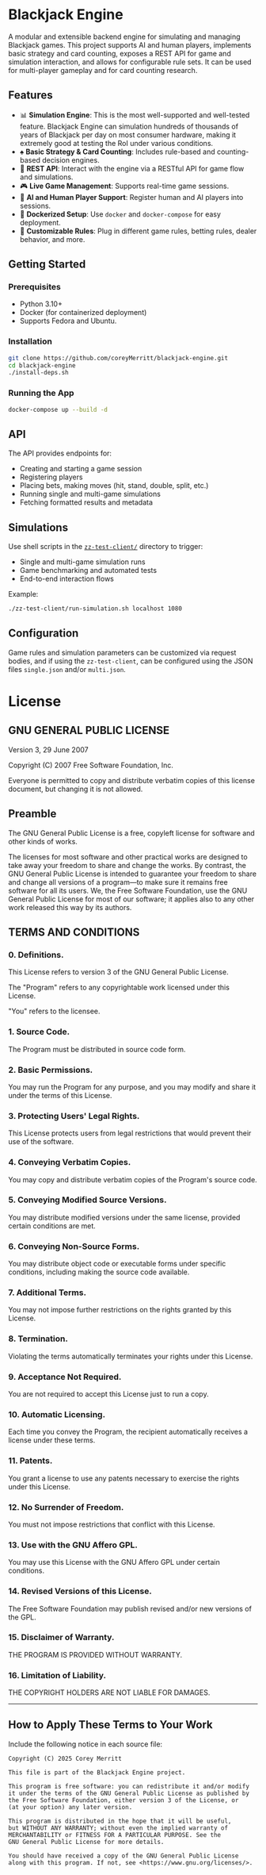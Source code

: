 
# Blackjack Engine

A modular and extensible backend engine for simulating and managing Blackjack games. This project supports AI and human players, implements basic strategy and card counting, exposes a REST API for game and simulation interaction, and allows for configurable rule sets. It can be used for multi-player gameplay and for card counting research.

## Features

- 📊 **Simulation Engine**: This is the most well-supported and well-tested feature. Blackjack Engine can simulation hundreds of thousands of years of Blackjack per day on most consumer hardware, making it extremely good at testing the RoI under various conditions.
- ♠️ **Basic Strategy & Card Counting**: Includes rule-based and counting-based decision engines.
- 🧪 **REST API**: Interact with the engine via a RESTful API for game flow and simulations.
- 🎮 **Live Game Management**: Supports real-time game sessions.
- 🧠 **AI and Human Player Support**: Register human and AI players into sessions.
- 🐳 **Dockerized Setup**: Use `docker` and `docker-compose` for easy deployment.
- 🔧 **Customizable Rules**: Plug in different game rules, betting rules, dealer behavior, and more.

## Getting Started

### Prerequisites

- Python 3.10+
- Docker (for containerized deployment)
- Supports Fedora and Ubuntu.

### Installation

```bash
git clone https://github.com/coreyMerritt/blackjack-engine.git
cd blackjack-engine
./install-deps.sh
```

### Running the App

```bash
docker-compose up --build -d
```

## API

The API provides endpoints for:

- Creating and starting a game session
- Registering players
- Placing bets, making moves (hit, stand, double, split, etc.)
- Running single and multi-game simulations
- Fetching formatted results and metadata

## Simulations

Use shell scripts in the [`zz-test-client/`](./zz-test-client) directory to trigger:

- Single and multi-game simulation runs
- Game benchmarking and automated tests
- End-to-end interaction flows

Example:

```bash
./zz-test-client/run-simulation.sh localhost 1080
```

## Configuration

Game rules and simulation parameters can be customized via request bodies, and if using the `zz-test-client`, can be configured using the JSON files `single.json` and/or `multi.json`.

# License
## GNU GENERAL PUBLIC LICENSE
Version 3, 29 June 2007

Copyright (C) 2007 Free Software Foundation, Inc.

Everyone is permitted to copy and distribute verbatim copies of this license document, but changing it is not allowed.

## Preamble

The GNU General Public License is a free, copyleft license for software and other kinds of works.

The licenses for most software and other practical works are designed to take away your freedom to share and change the works. By contrast, the GNU General Public License is intended to guarantee your freedom to share and change all versions of a program—to make sure it remains free software for all its users. We, the Free Software Foundation, use the GNU General Public License for most of our software; it applies also to any other work released this way by its authors.

## TERMS AND CONDITIONS

### 0. Definitions.

This License refers to version 3 of the GNU General Public License.

The "Program" refers to any copyrightable work licensed under this License.

"You" refers to the licensee.

### 1. Source Code.

The Program must be distributed in source code form.

### 2. Basic Permissions.

You may run the Program for any purpose, and you may modify and share it under the terms of this License.

### 3. Protecting Users' Legal Rights.

This License protects users from legal restrictions that would prevent their use of the software.

### 4. Conveying Verbatim Copies.

You may copy and distribute verbatim copies of the Program's source code.

### 5. Conveying Modified Source Versions.

You may distribute modified versions under the same license, provided certain conditions are met.

### 6. Conveying Non-Source Forms.

You may distribute object code or executable forms under specific conditions, including making the source code available.

### 7. Additional Terms.

You may not impose further restrictions on the rights granted by this License.

### 8. Termination.

Violating the terms automatically terminates your rights under this License.

### 9. Acceptance Not Required.

You are not required to accept this License just to run a copy.

### 10. Automatic Licensing.

Each time you convey the Program, the recipient automatically receives a license under these terms.

### 11. Patents.

You grant a license to use any patents necessary to exercise the rights under this License.

### 12. No Surrender of Freedom.

You must not impose restrictions that conflict with this License.

### 13. Use with the GNU Affero GPL.

You may use this License with the GNU Affero GPL under certain conditions.

### 14. Revised Versions of this License.

The Free Software Foundation may publish revised and/or new versions of the GPL.

### 15. Disclaimer of Warranty.

THE PROGRAM IS PROVIDED WITHOUT WARRANTY.

### 16. Limitation of Liability.

THE COPYRIGHT HOLDERS ARE NOT LIABLE FOR DAMAGES.

---

## How to Apply These Terms to Your Work

Include the following notice in each source file:

```
Copyright (C) 2025 Corey Merritt

This file is part of the Blackjack Engine project.

This program is free software: you can redistribute it and/or modify
it under the terms of the GNU General Public License as published by
the Free Software Foundation, either version 3 of the License, or
(at your option) any later version.

This program is distributed in the hope that it will be useful,
but WITHOUT ANY WARRANTY; without even the implied warranty of
MERCHANTABILITY or FITNESS FOR A PARTICULAR PURPOSE. See the
GNU General Public License for more details.

You should have received a copy of the GNU General Public License
along with this program. If not, see <https://www.gnu.org/licenses/>.
```


